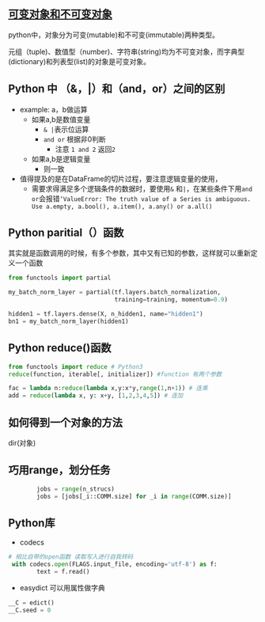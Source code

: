 ## [可变对象和不可变对象](http://www.cnblogs.com/congbo/archive/2012/11/20/2777031.html)
python中，对象分为可变(mutable)和不可变(immutable)两种类型。

元组（tuple)、数值型（number)、字符串(string)均为不可变对象，而字典型(dictionary)和列表型(list)的对象是可变对象。

## Python 中 （&，|）和（and，or）之间的区别
- example: a，b做运算
  - 如果a,b是数值变量
    - `& |`表示位运算
    - `and or` 根据非0判断
      - 注意 `1 and 2` 返回`2`
  - 如果a,b是逻辑变量
    - 则一致
- 值得提及的是在DataFrame的切片过程，要注意逻辑变量的使用，
  - 需要求得满足多个逻辑条件的数据时，要使用`&` 和`|`，在某些条件下用`and or`会报错`‘ValueError: The truth value of a Series is ambiguous. Use a.empty, a.bool(), a.item(), a.any() or a.all()`

##  Python paritial（）函数
其实就是函数调用的时候，有多个参数，其中又有已知的参数，这样就可以重新定义一个函数
```Python
from functools import partial

my_batch_norm_layer = partial(tf.layers.batch_normalization,
                              training=training, momentum=0.9)

hidden1 = tf.layers.dense(X, n_hidden1, name="hidden1")
bn1 = my_batch_norm_layer(hidden1)
```
## Python reduce()函数
```Python
from functools import reduce # Python3
reduce(function, iterable[, initializer]) #function 有两个参数

fac = lambda n:reduce(lambda x,y:x*y,range(1,n+1)) # 连乘
add = reduce(lambda x, y: x+y, [1,2,3,4,5]) # 连加
```
## 如何得到一个对象的方法
dir(对象) 

## 巧用range，划分任务
```Python
        jobs = range(n_strucs)
        jobs = [jobs[_i::COMM.size] for _i in range(COMM.size)] 
```

## Python库
- codecs 
```Python
# 相比自带的open函数 读取写入进行自我转码
 with codecs.open(FLAGS.input_file, encoding='utf-8') as f: 
        text = f.read()
```

- easydict 
可以用属性做字典
```Python
__C = edict()
__C.seed = 0
```

